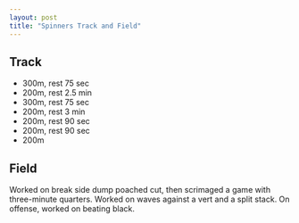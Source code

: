 ```yaml
---
layout: post
title: "Spinners Track and Field"
---
```


## Track

- 300m, rest 75 sec
- 200m, rest 2.5 min
- 300m, rest 75 sec
- 200m, rest 3 min
- 200m, rest 90 sec
- 200m, rest 90 sec
- 200m

## Field

Worked on break side dump poached cut, then scrimaged a game with three-minute quarters. Worked on waves against a vert and a split stack. On offense, worked on beating black.
